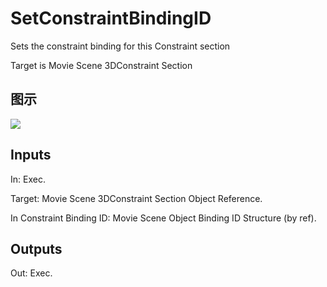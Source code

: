 # SetConstraintBindingID

Sets the constraint binding for this Constraint section

Target is Movie Scene 3DConstraint Section

## 图示

![]($-20221218-20531208.png)

## Inputs

In: Exec.

Target: Movie Scene 3DConstraint Section Object Reference.

In Constraint Binding ID: Movie Scene Object Binding ID Structure (by ref).  

## Outputs

Out: Exec.

